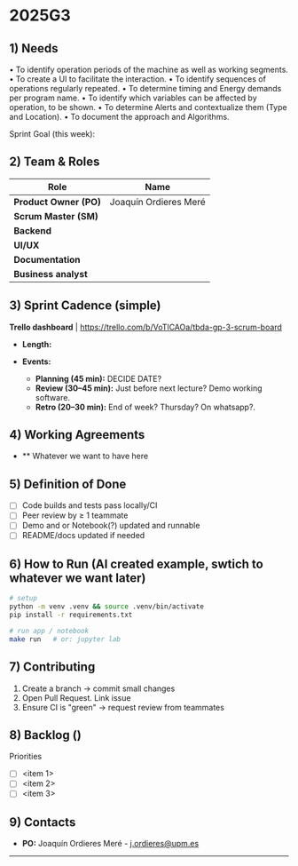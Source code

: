 # 2025G3

## 1) Needs

•	To identify operation periods of the machine as well as working segments.
•	To create a UI to facilitate the interaction.
•	To identify sequences of operations regularly repeated.
•	To determine timing and Energy demands per program name.
•	To identify which variables can be affected by operation, to be shown.
•	To determine Alerts and contextualize them (Type and Location).
•	To document the approach and Algorithms.

Sprint Goal (this week):

## 2) Team & Roles

| Role                   | Name                  | 
| ---------------------- | -------               | 
| **Product Owner (PO)** | Joaquín Ordieres Meré | 
| **Scrum Master (SM)**  |                       | 
| **Backend**            |                       | 
| **UI/UX**              |                       | 
| **Documentation**      |                       | 
| **Business analyst**   |                       | 


## 3) Sprint Cadence (simple)

**Trello dashboard** | https://trello.com/b/VoTlCAOa/tbda-gp-3-scrum-board 

* **Length:**  
* **Events:**

  * **Planning (45 min):** DECIDE DATE?
  * **Review (30–45 min):** Just before next lecture? Demo working software.
  * **Retro (20–30 min):** End of week? Thursday? On whatsapp?.

## 4) Working Agreements

* ** Whatever we want to have here

## 5) Definition of Done 

* [ ] Code builds and tests pass locally/CI
* [ ] Peer review by ≥ 1 teammate
* [ ] Demo and or Notebook(?) updated and runnable
* [ ] README/docs updated if needed

## 6) How to Run (AI created example, swtich to whatever we want later)

```bash
# setup
python -m venv .venv && source .venv/bin/activate
pip install -r requirements.txt

# run app / notebook
make run   # or: jupyter lab
```

## 7) Contributing

1. Create a branch → commit small changes
2. Open Pull Request. Link issue
3. Ensure CI is "green" → request review from teammates

## 8) Backlog ()

Priorities
  * [ ] <item 1>
  * [ ] <item 2>
  * [ ] <item 3>

## 9) Contacts

* **PO:** Joaquín Ordieres Meré - j.ordieres@upm.es
---
